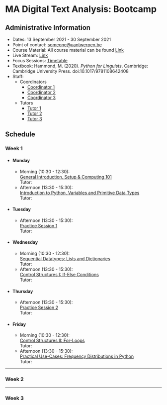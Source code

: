 # MA Digital Text Analysis: Bootcamp 

## Administrative Information
- Dates: 13 September 2021 - 30 September 2021
- Point of contact: [someone@uantwerpen.be](mailto:someone@uantwerpen.be)
- Course Material:  All course material can be found [Link]()
- Live Stream: [Link]()
- Focus Sessions:  [Timetable]()
- Textbook: Hammond, M. (2020). *Python for Linguists*. Cambridge: Cambridge University Press. doi:10.1017/9781108642408
- Staff:
	- Coordinators
		- [Coordinator 1](mailto)
		- [Coordinator 2](mailto)
		- [Coordinator 3](mailto)
	- Tutors
		- [Tutor 1](mailto)
		- [Tutor 2](mailto)
		- [Tutor 3](mailto)

## Schedule
###  Week 1

- #### Monday
	- Morning (10:30 - 12:30):  
		[General Introduction, Setup & Computing 101]()  
		Tutor:
	- Afternoon (13:30 - 15:30):  
		[Introduction to Python, Variables and Primitive Data Types]()  
		Tutor:
- #### Tuesday
	- Afternoon (13:30 - 15:30):  
		[Practice Session 1]()  
		Tutor:
- #### Wednesday
	- Morning (10:30 - 12:30):  
		[Sequential Datatypes: Lists and Dictionaries]()  
		Tutor:
	- Afternoon (13:30 - 15:30):  
		[Control Structures I: If-Else Conditions]()  
		Tutor:
- #### Thursday
	- Afternoon (13:30 - 15:30):  
		[Practice Session 2]()  
		Tutor:
- #### Friday
	- Morning (10:30 - 12:30):  
		[Control Structures II: For-Loops]()  
		Tutor:
	- Afternoon (13:30 - 15:30):  
		[Practical Use-Cases: Frequency Distributions in Python]()  
		Tutor:  
*******************************************
###  Week 2

*******************************************
###  Week 3


